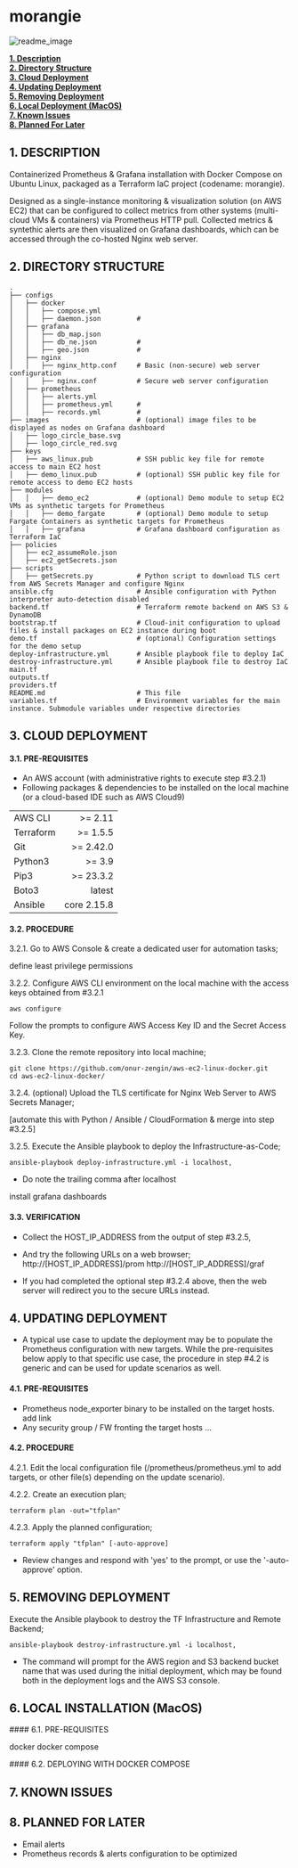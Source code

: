 # morangie

![readme_image](https://github.com/onur-zengin/morangie/assets/10590811/023dd08c-0832-4d85-a358-5c84890d438e)

**[1. Description](#1-description)**<br>
**[2. Directory Structure](#2-directory-structure)**<br>
**[3. Cloud Deployment](#3-cloud-deployment)**<br>
**[4. Updating Deployment](#4-updating-deployment)**<br>
**[5. Removing Deployment](#5-removing-deployment)**<br>
**[6. Local Deployment (MacOS)](#6-local-installation-macos)**<br>
**[7. Known Issues](#7-known-issues)**<br>
**[8. Planned For Later](#8-planned-for-later)**<br>

## 1. DESCRIPTION

Containerized Prometheus & Grafana installation with Docker Compose on Ubuntu Linux, packaged as a Terraform IaC project (codename: morangie).

Designed as a single-instance monitoring & visualization solution (on AWS EC2) that can be configured to collect metrics from other systems (multi-cloud VMs & containers) via Prometheus HTTP pull. Collected metrics & syntethic alerts are then visualized on Grafana dashboards, which can be accessed through the co-hosted Nginx web server. 

## 2. DIRECTORY STRUCTURE

```
.
├── configs                        
│   ├── docker
│   │   ├── compose.yml
│   │   ├── daemon.json         #
│   ├── grafana
│   │   ├── db_map.json
│   │   ├── db_ne.json          #
│   │   ├── geo.json            #
│   ├── nginx
│   │   ├── nginx_http.conf     # Basic (non-secure) web server configuration
│   │   ├── nginx.conf          # Secure web server configuration
│   ├── prometheus
│   │   ├── alerts.yml
│   │   ├── prometheus.yml      #
│   │   ├── records.yml         #
├── images                      # (optional) image files to be displayed as nodes on Grafana dashboard  
│   ├── logo_circle_base.svg    
│   ├── logo_circle_red.svg      
├── keys                        
│   ├── aws_linux.pub           # SSH public key file for remote access to main EC2 host
│   ├── demo_linux.pub          # (optional) SSH public key file for remote access to demo EC2 hosts
├── modules                        
│   │   ├── demo_ec2            # (optional) Demo module to setup EC2 VMs as synthetic targets for Prometheus
│   │   ├── demo_fargate        # (optional) Demo module to setup Fargate Containers as synthetic targets for Prometheus
│   │   ├── grafana             # Grafana dashboard configuration as Terraform IaC
├── policies                        
│   ├── ec2_assumeRole.json
│   ├── ec2_getSecrets.json
├── scripts                        
│   ├── getSecrets.py           # Python script to download TLS cert from AWS Secrets Manager and configure Nginx 
ansible.cfg                     # Ansible configuration with Python interpreter auto-detection disabled
backend.tf                      # Terraform remote backend on AWS S3 & DynamoDB
bootstrap.tf                    # Cloud-init configuration to upload files & install packages on EC2 instance during boot
demo.tf                         # (optional) Configuration settings for the demo setup
deploy-infrastructure.yml       # Ansible playbook file to deploy IaC 
destroy-infrastructure.yml      # Ansible playbook file to destroy IaC
main.tf
outputs.tf
providers.tf
README.md                       # This file
variables.tf                    # Environment variables for the main instance. Submodule variables under respective directories
```

## 3. CLOUD DEPLOYMENT

#### 3.1. PRE-REQUISITES

* An AWS account (with administrative rights to execute step #3.2.1)
* Following packages & dependencies to be installed on the local machine (or a cloud-based IDE such as AWS Cloud9)

|               |             |
| ------------- | -----------:|
| AWS CLI       | >= 2.11     |
| Terraform     | >= 1.5.5    |
| Git           | >= 2.42.0   |
| Python3       | >= 3.9      |
| Pip3          | >= 23.3.2   |
| Boto3         | latest      |
| Ansible       | core 2.15.8 |


#### 3.2. PROCEDURE

3.2.1. Go to AWS Console & create a dedicated user for automation tasks; 

</tbc> define least privilege permissions </tbc> 

3.2.2. Configure AWS CLI environment on the local machine with the access keys obtained from #3.2.1
```
aws configure
```
Follow the prompts to configure AWS Access Key ID and the Secret Access Key.

3.2.3. Clone the remote repository into local machine;
```
git clone https://github.com/onur-zengin/aws-ec2-linux-docker.git
cd aws-ec2-linux-docker/
```

3.2.4. (optional) Upload the TLS certificate for Nginx Web Server to AWS Secrets Manager;

</tbc> [automate this with Python / Ansible / CloudFormation & merge into step #3.2.5]

3.2.5. Execute the Ansible playbook to deploy the Infrastructure-as-Code;
```
ansible-playbook deploy-infrastructure.yml -i localhost,
```
* Do note the trailing comma after localhost

</tbc> install grafana dashboards </tbc>

#### 3.3. VERIFICATION

* Collect the HOST_IP_ADDRESS from the output of step #3.2.5, 

* And try the following URLs on a web browser;
    http://[HOST_IP_ADDRESS]/prom
    http://[HOST_IP_ADDRESS]/graf
    
* If you had completed the optional step #3.2.4 above, then the web server will redirect you to the secure URLs instead.


## 4. UPDATING DEPLOYMENT

- A typical use case to update the deployment may be to populate the Prometheus configuration with new targets. While the pre-requisites below apply to that specific use case, the procedure in step #4.2 is generic and can be used for update scenarios as well.

#### 4.1. PRE-REQUISITES

* Prometheus node_exporter binary to be installed on the target hosts. </tbc>add link
* Any security group / FW fronting the target hosts ...

#### 4.2. PROCEDURE

4.2.1. Edit the local configuration file (/prometheus/prometheus.yml to add targets, or other file(s) depending on the update scenario).

4.2.2. Create an execution plan;
```
terraform plan -out="tfplan"
```

4.2.3. Apply the planned configuration;
```
terraform apply "tfplan" [-auto-approve]
```
* Review changes and respond with 'yes' to the prompt, or use the '-auto-approve' option.


## 5. REMOVING DEPLOYMENT

Execute the Ansible playbook to destroy the TF Infrastructure and Remote Backend;
```
ansible-playbook destroy-infrastructure.yml -i localhost,
```
* The command will prompt for the AWS region and S3 backend bucket name that was used during the initial deployment, which may be found both in the deployment logs and the AWS S3 console.


## 6. LOCAL INSTALLATION (MacOS)

#### 6.1. PRE-REQUISITES

docker
docker compose

#### 6.2. DEPLOYING WITH DOCKER COMPOSE


## 7. KNOWN ISSUES
## 8. PLANNED FOR LATER

* Email alerts
* Prometheus records & alerts configuration to be optimized 
